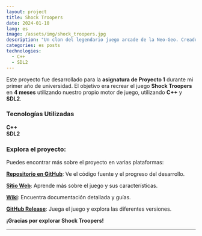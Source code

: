 ```yaml
---
layout: project
title: Shock Troopers
date: 2024-01-10
lang: es
image: /assets/img/shock_troopers.jpg
description: "Un clon del legendario juego arcade de la Neo-Geo. Creado desde cero con SDL2 y C++"
categories: es posts
technologies:
  - C++
  - SDL2
---
```


<link rel="stylesheet" type='text/css' href="https://cdn.jsdelivr.net/gh/devicons/devicon@latest/devicon.min.css" /> 

<p>Este proyecto fue desarrollado para la <b>asignatura de Proyecto 1</b> durante mi primer año de universidad. El objetivo era recrear el juego <b>Shock Troopers</b> en <b>4 meses</b> utilizando nuestro propio motor de juego, utilizando <b>C++</b> y <b>SDL2</b>.</p>

<div class="skills-section">
  <h3>Tecnologías Utilizadas</h3>
  <div class="skills">
    <div class="skill">
      <i class="devicon-cplusplus-plain colored"></i>
      <span><b>C++</b></span>
    </div>
    <div class="skill">
      <i class="devicon-sdl-plain colored"></i>
      <span><b>SDL2</b></span>
    </div>
  </div>
</div>

<h3>Explora el proyecto:</h3>

<p>Puedes encontrar más sobre el proyecto en varias plataformas:</p>
<p><a href="https://github.com/Very-Serious-Games/Project1-Shock-Troopers"><b>Repositorio en GitHub</b></a>: Ve el código fuente y el progreso del desarrollo.</p>
<p><a href="https://very-serious-games.github.io/Project1-Shock-Troopers/"><b>Sitio Web</b></a>: Aprende más sobre el juego y sus características.</p>
<p><a href="https://github.com/Very-Serious-Games/Project1-Shock-Troopers/wiki"><b>Wiki</b></a>: Encuentra documentación detallada y guías.</p>
<p><a href="https://github.com/Very-Serious-Games/Project1-Shock-Troopers/releases/tag/Release"><b>GitHub Release</b></a>: Juega el juego y explora las diferentes versiones.</p>

<p><b>¡Gracias por explorar Shock Troopers!</b></p>

---